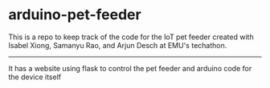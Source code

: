 # arduino-pet-feeder

This is a repo to keep track of the code for the IoT pet feeder created with Isabel Xiong, Samanyu Rao, and Arjun Desch at EMU's techathon.

---

It has a website using flask to control the pet feeder and arduino code for the device itself
